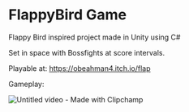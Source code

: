 # FlappyBird Game

Flappy Bird inspired project made in Unity using C#

Set in space with Bossfights at score intervals.

Playable at: https://obeahman4.itch.io/flap

Gameplay:

![Untitled video - Made with Clipchamp](https://github.com/user-attachments/assets/2a27249a-2762-4434-b4bb-1957b427253f)
